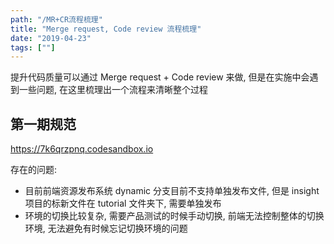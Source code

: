 ```yaml
---
path: "/MR+CR流程梳理"
title: "Merge request, Code review 流程梳理"
date: "2019-04-23"
tags: [""]
---
```


提升代码质量可以通过 Merge request + Code review 来做, 但是在实施中会遇到一些问题, 在这里梳理出一个流程来清晰整个过程

## 第一期规范

https://7k6qrzpnq.codesandbox.io

存在的问题:

* 目前前端资源发布系统 dynamic 分支目前不支持单独发布文件, 但是 insight 项目的标新文件在 tutorial 文件夹下, 需要单独发布
* 环境的切换比较复杂, 需要产品测试的时候手动切换, 前端无法控制整体的切换环境, 无法避免有时候忘记切换环境的问题
